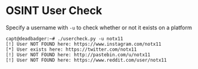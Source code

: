 # OSINT User Check

Specify a username with `-u` to check whether or not it exists on a platform

```
capt@deadbadger:~# ./usercheck.py -u notx11
[!] User NOT FOUND here: https://www.instagram.com/notx11
[*] User exists here: https://twitter.com/notx11
[!] User NOT FOUND here: http://pastebin.com/u/notx11
[!] User NOT FOUND here: https://www.reddit.com/user/notx11
```
